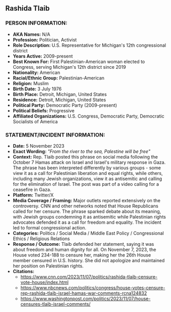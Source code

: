## Rashida Tlaib

### PERSON INFORMATION:
- **AKA Names:** N/A
- **Profession:** Politician, Activist
- **Role Description:** U.S. Representative for Michigan's 12th congressional district
- **Years Active:** 2009-present
- **Best Known For:** First Palestinian-American woman elected to Congress, serving Michigan's 12th district since 2019
- **Nationality:** American
- **Racial/Ethnic Group:** Palestinian-American
- **Religion:** Muslim
- **Birth Date:** 3 July 1976
- **Birth Place:** Detroit, Michigan, United States
- **Residence:** Detroit, Michigan, United States
- **Political Party:** Democratic Party (2009-present)
- **Political Beliefs:** Progressive
- **Affiliated Organizations:** U.S. Congress, Democratic Party, Democratic Socialists of America

### STATEMENT/INCIDENT INFORMATION:
- **Date:** 5 November 2023
- **Exact Wording:** *"From the river to the sea, Palestine will be free"*
- **Context:** Rep. Tlaib posted this phrase on social media following the October 7 Hamas attack on Israel and Israel's military response in Gaza. The phrase has been interpreted differently by various groups - some view it as a call for Palestinian liberation and equal rights, while others, including many Jewish organizations, view it as antisemitic and calling for the elimination of Israel. The post was part of a video calling for a ceasefire in Gaza.
- **Platform:** Twitter/X
- **Media Coverage / Framing:** Major outlets reported extensively on the controversy. CNN and other networks noted that House Republicans called for her censure. The phrase sparked debate about its meaning, with Jewish groups condemning it as antisemitic while Palestinian rights advocates defended it as a call for freedom and equality. The incident led to formal congressional action.
- **Categories:** Politics / Social Media / Middle East Policy / Congressional Ethics / Religious Relations
- **Response / Outcome:** Tlaib defended her statement, saying it was about freedom and human dignity for all. On November 7, 2023, the House voted 234-188 to censure her, making her the 26th House member censured in U.S. history. She did not apologize and maintained her position on Palestinian rights.
- **Citations:** 
  - https://www.cnn.com/2023/11/07/politics/rashida-tlaib-censure-vote-house/index.html
  - https://www.nbcnews.com/politics/congress/house-votes-censure-rep-rashida-tlaib-israel-hamas-war-comments-rcna124832
  - https://www.washingtonpost.com/politics/2023/11/07/house-censures-tlaib-israel-comments/
